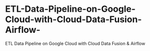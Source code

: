 # ETL-Data-Pipeline-on-Google-Cloud-with-Cloud-Data-Fusion-Airflow-
ETL Data Pipeline on Google Cloud with Cloud Data Fusion &amp; Airflow 

